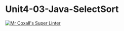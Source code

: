 # Unit4-03-Java-SelectSort

[![Mr Coxall's Super Linter](https://github.com/ICS4U-Programming-SpencerS/Unit4-03-Java-SelectSort/workflows/Mr%20Coxall's%20Super%20Linter/badge.svg)](https://github.com/ICS4U-Programming-SpencerS/Unit4-03-Java-SelectSort/actions/)